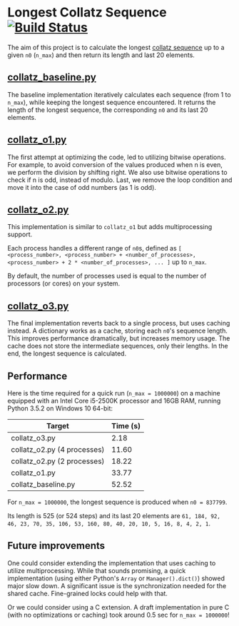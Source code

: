 # Longest Collatz Sequence [![Build Status](https://travis-ci.org/kostaspl/stratagem_collatz_sequences.svg?branch=master)](https://travis-ci.org/kostaspl/stratagem_collatz_sequences)
The aim of this project is to calculate the longest [collatz sequence](https://en.wikipedia.org/wiki/Collatz_conjecture) up to a given `n0` (`n_max`) and then return its length and last 20 elements.

## [collatz_baseline.py](collatz/collatz_baseline.py)
The baseline implementation iteratively calculates each sequence (from 1 to `n_max`), while keeping the longest sequence encountered.
It returns the length of the longest sequence, the corresponding `n0` and its last 20 elements.

## [collatz_o1.py](collatz/collatz_o1.py)
The first attempt at optimizing the code, led to utilizing bitwise operations. 
For example, to avoid conversion of the values produced when n is even, we perform the division by shifting right.
We also use bitwise operations to check if n is odd, instead of modulo.
Last, we remove the loop condition and move it into the case of odd numbers (as 1 is odd).

## [collatz_o2.py](collatz/collatz_o2.py)
This implementation is similar to `collatz_o1` but adds multiprocessing support.

Each process handles a different range of `n0`s, defined as `[ <process_number>, <process_number> + <number_of_processes>, <process_number> + 2 * <number_of_processes>, ... ]` up to `n_max`.

By default, the number of processes used is equal to the number of processors (or cores) on your system.

## [collatz_o3.py](collatz/collatz_o3.py)
The final implementation reverts back to a single process, but uses caching instead.
A dictionary works as a cache, storing each `n0`'s sequence length. This improves performance dramatically, but increases memory usage.
The cache does not store the intermediate sequences, only their lengths. In the end, the longest sequence is calculated.

## Performance
Here is the time required for a quick run (`n_max = 1000000`) on a machine equipped with an Intel Core i5-2500K processor and 16GB RAM, running Python 3.5.2 on Windows 10 64-bit:

Target | Time (s)
------------ | -------------
collatz_o3.py | 2.18
collatz_o2.py (4 processes) | 11.60
collatz_o2.py (2 processes) | 18.22
collatz_o1.py | 33.77
collatz_baseline.py | 52.52

For `n_max = 1000000`, the longest sequence is produced when `n0 = 837799`. 

Its length is 525 (or 524 steps) and its last 20 elements are `61, 184, 92, 46, 23, 70, 35, 106, 53, 160, 80, 40, 20, 10, 5, 16, 8, 4, 2, 1`.

## Future improvements
One could consider extending the implementation that uses caching to utilize multiprocessing.
While that sounds promising, a quick implementation (using either Python's `Array` or `Manager().dict()`) showed major slow down.
A significant issue is the synchronization needed for the shared cache. 
Fine-grained locks could help with that.

Or we could consider using a C extension. A draft implementation in pure C (with no optimizations or caching) took around 0.5 sec for `n_max = 1000000`!